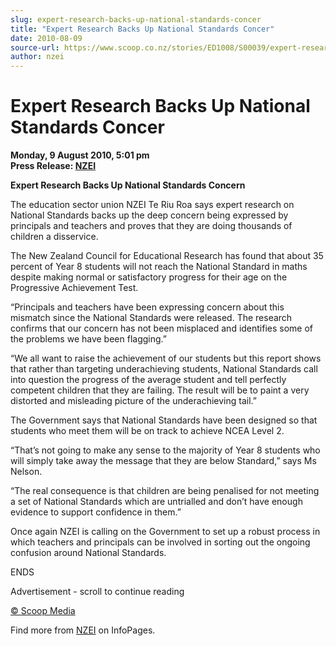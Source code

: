 ```yaml
---
slug: expert-research-backs-up-national-standards-concer
title: "Expert Research Backs Up National Standards Concer"
date: 2010-08-09
source-url: https://www.scoop.co.nz/stories/ED1008/S00039/expert-research-backs-up-national-standards-concer.htm
author: nzei
---
```

Expert Research Backs Up National Standards Concer
==================================================

**Monday, 9 August 2010, 5:01 pm**  
**Press Release: [NZEI](https://info.scoop.co.nz/NZEI)**

**Expert Research Backs Up National Standards Concern**  
  
The education sector union NZEI Te Riu Roa says expert research on National Standards backs up the deep concern being expressed by principals and teachers and proves that they are doing thousands of children a disservice.

The New Zealand Council for Educational Research has found that about 35 percent of Year 8 students will not reach the National Standard in maths despite making normal or satisfactory progress for their age on the Progressive Achievement Test.

“Principals and teachers have been expressing concern about this mismatch since the National Standards were released. The research confirms that our concern has not been misplaced and identifies some of the problems we have been flagging.”

“We all want to raise the achievement of our students but this report shows that rather than targeting underachieving students, National Standards call into question the progress of the average student and tell perfectly competent children that they are failing. The result will be to paint a very distorted and misleading picture of the underachieving tail.”

The Government says that National Standards have been designed so that students who meet them will be on track to achieve NCEA Level 2.

“That’s not going to make any sense to the majority of Year 8 students who will simply take away the message that they are below Standard,” says Ms Nelson.

“The real consequence is that children are being penalised for not meeting a set of National Standards which are untrialled and don’t have enough evidence to support confidence in them.”

Once again NZEI is calling on the Government to set up a robust process in which teachers and principals can be involved in sorting out the ongoing confusion around National Standards.

ENDS  

Advertisement - scroll to continue reading





[© Scoop Media](http://www.scoop.co.nz/about/terms.html)

Find more from [NZEI](https://info.scoop.co.nz/NZEI) on InfoPages.